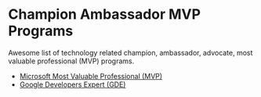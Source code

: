 # Champion Ambassador MVP Programs

Awesome list of technology related champion, ambassador, advocate, most valuable professional (MVP) programs.

- [Microsoft Most Valuable Professional (MVP)](https://mvp.microsoft.com/)
- [Google Developers Expert (GDE)](https://developers.google.com/community/experts)